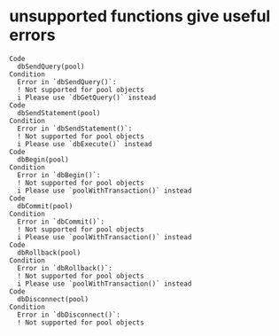 # unsupported functions give useful errors

    Code
      dbSendQuery(pool)
    Condition
      Error in `dbSendQuery()`:
      ! Not supported for pool objects
      i Please use `dbGetQuery()` instead
    Code
      dbSendStatement(pool)
    Condition
      Error in `dbSendStatement()`:
      ! Not supported for pool objects
      i Please use `dbExecute()` instead
    Code
      dbBegin(pool)
    Condition
      Error in `dbBegin()`:
      ! Not supported for pool objects
      i Please use `poolWithTransaction()` instead
    Code
      dbCommit(pool)
    Condition
      Error in `dbCommit()`:
      ! Not supported for pool objects
      i Please use `poolWithTransaction()` instead
    Code
      dbRollback(pool)
    Condition
      Error in `dbRollback()`:
      ! Not supported for pool objects
      i Please use `poolWithTransaction()` instead
    Code
      dbDisconnect(pool)
    Condition
      Error in `dbDisconnect()`:
      ! Not supported for pool objects

